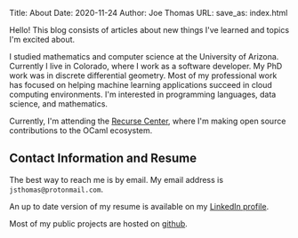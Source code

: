 Title: About
Date: 2020-11-24
Author: Joe Thomas
URL:
save_as: index.html

Hello! This blog consists of articles about new things I've learned
and topics I'm excited about.

I studied mathematics and computer science at the University of
Arizona.  Currently I live in Colorado, where I work as a software
developer. My PhD work was in discrete differential geometry. Most of
my professional work has focused on helping machine learning
applications succeed in cloud computing environments. I'm interested
in programming languages, data science, and mathematics.

Currently, I'm attending the [Recurse
Center](https://www.recurse.com/), where I'm making open source
contributions to the OCaml ecosystem.

## Contact Information and Resume

The best way to reach me is by email. My email address is `jsthomas@protonmail.com`.

An up to date version of my resume is available on my [LinkedIn profile](https://www.linkedin.com/in/joseph-thomas-539bb969/).

Most of my public projects are hosted on [github](https://github.com/jsthomas).
